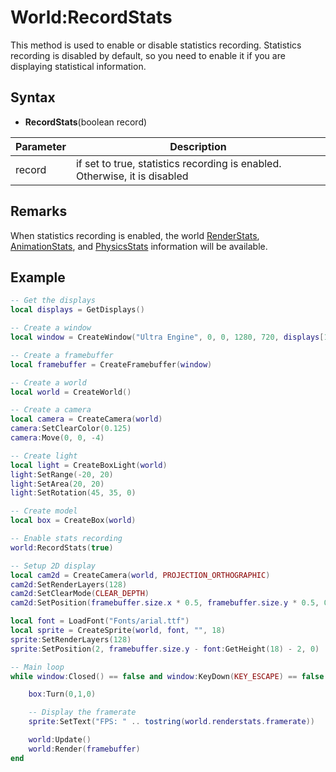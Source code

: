 # World:RecordStats

This method is used to enable or disable statistics recording. Statistics recording is disabled by default, so you need to enable it if you are displaying statistical information.

## Syntax

- **RecordStats**(boolean record)

| Parameter | Description |
|---|---|
| record | if set to true, statistics recording is enabled. Otherwise, it is disabled |

## Remarks

When statistics recording is enabled, the world [RenderStats](RenderStats.md), [AnimationStats](AnimationStats.md), and [PhysicsStats](PhysicsStats.md) information will be available.

## Example

```lua
-- Get the displays
local displays = GetDisplays()

-- Create a window
local window = CreateWindow("Ultra Engine", 0, 0, 1280, 720, displays[1])

-- Create a framebuffer
local framebuffer = CreateFramebuffer(window)

-- Create a world
local world = CreateWorld()

-- Create a camera
local camera = CreateCamera(world)
camera:SetClearColor(0.125)
camera:Move(0, 0, -4)

-- Create light
local light = CreateBoxLight(world)
light:SetRange(-20, 20)
light:SetArea(20, 20)
light:SetRotation(45, 35, 0)

-- Create model
local box = CreateBox(world)

-- Enable stats recording
world:RecordStats(true)

-- Setup 2D display
local cam2d = CreateCamera(world, PROJECTION_ORTHOGRAPHIC)
cam2d:SetRenderLayers(128)
cam2d:SetClearMode(CLEAR_DEPTH)
cam2d:SetPosition(framebuffer.size.x * 0.5, framebuffer.size.y * 0.5, 0)

local font = LoadFont("Fonts/arial.ttf")
local sprite = CreateSprite(world, font, "", 18)
sprite:SetRenderLayers(128)
sprite:SetPosition(2, framebuffer.size.y - font:GetHeight(18) - 2, 0)

-- Main loop
while window:Closed() == false and window:KeyDown(KEY_ESCAPE) == false do

    box:Turn(0,1,0)

    -- Display the framerate
    sprite:SetText("FPS: " .. tostring(world.renderstats.framerate))

    world:Update()
    world:Render(framebuffer)
end
```
